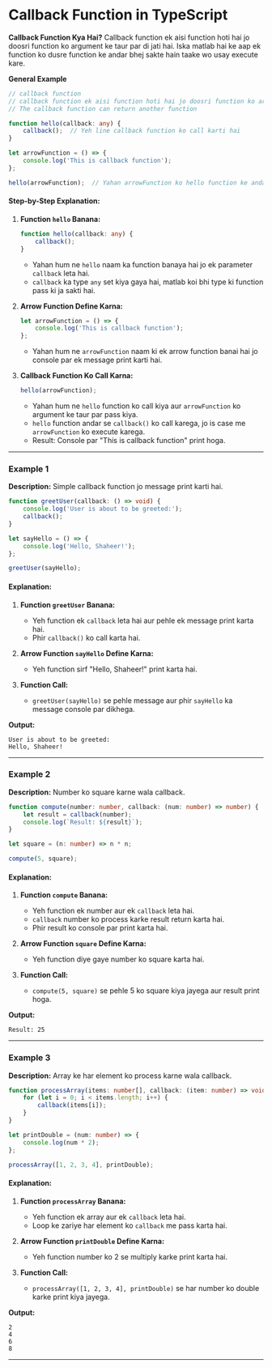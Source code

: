 # Callback Function in TypeScript

**Callback Function Kya Hai?**
Callback function ek aisi function hoti hai jo doosri function ko argument ke taur par di jati hai. Iska matlab hai ke aap ek function ko dusre function ke andar bhej sakte hain taake wo usay execute kare.

**General Example**

```ts
// callback function
// callback function ek aisi function hoti hai jo doosri function ko argument ke tor par di jati hai
// The callback function can return another function

function hello(callback: any) {
    callback();  // Yeh line callback function ko call karti hai
}

let arrowFunction = () => {
    console.log('This is callback function');
};

hello(arrowFunction);  // Yahan arrowFunction ko hello function ke andar pass kiya gaya hai
```

#### Step-by-Step Explanation:

1. **Function `hello` Banana:**
    ```ts
    function hello(callback: any) {
        callback();
    }
    ```
    - Yahan hum ne `hello` naam ka function banaya hai jo ek parameter `callback` leta hai.
    - `callback` ka type `any` set kiya gaya hai, matlab koi bhi type ki function pass ki ja sakti hai.

2. **Arrow Function Define Karna:**
    ```ts
    let arrowFunction = () => {
        console.log('This is callback function');
    };
    ```
    - Yahan hum ne `arrowFunction` naam ki ek arrow function banai hai jo console par ek message print karti hai.

3. **Callback Function Ko Call Karna:**
    ```ts
    hello(arrowFunction);
    ```
    - Yahan hum ne `hello` function ko call kiya aur `arrowFunction` ko argument ke taur par pass kiya.
    - `hello` function andar se `callback()` ko call karega, jo is case me `arrowFunction` ko execute karega.
    - Result: Console par "This is callback function" print hoga.

---

###  Example 1

**Description:** Simple callback function jo message print karti hai.

```ts
function greetUser(callback: () => void) {
    console.log('User is about to be greeted:');
    callback();
}

let sayHello = () => {
    console.log('Hello, Shaheer!');
};

greetUser(sayHello);
```

#### Explanation:

1. **Function `greetUser` Banana:**
    - Yeh function ek `callback` leta hai aur pehle ek message print karta hai.
    - Phir `callback()` ko call karta hai.

2. **Arrow Function `sayHello` Define Karna:**
    - Yeh function sirf "Hello, Shaheer!" print karta hai.

3. **Function Call:**
    - `greetUser(sayHello)` se pehle message aur phir `sayHello` ka message console par dikhega.

**Output:**
```
User is about to be greeted:
Hello, Shaheer!
```

---

###  Example 2

**Description:** Number ko square karne wala callback.

```ts
function compute(number: number, callback: (num: number) => number) {
    let result = callback(number);
    console.log(`Result: ${result}`);
}

let square = (n: number) => n * n;

compute(5, square);
```

#### Explanation:

1. **Function `compute` Banana:**
    - Yeh function ek number aur ek `callback` leta hai.
    - `callback` number ko process karke result return karta hai.
    - Phir result ko console par print karta hai.

2. **Arrow Function `square` Define Karna:**
    - Yeh function diye gaye number ko square karta hai.

3. **Function Call:**
    - `compute(5, square)` se pehle 5 ko square kiya jayega aur result print hoga.

**Output:**
```
Result: 25
```

---

###  Example 3

**Description:** Array ke har element ko process karne wala callback.

```ts
function processArray(items: number[], callback: (item: number) => void) {
    for (let i = 0; i < items.length; i++) {
        callback(items[i]);
    }
}

let printDouble = (num: number) => {
    console.log(num * 2);
};

processArray([1, 2, 3, 4], printDouble);
```

#### Explanation:

1. **Function `processArray` Banana:**
    - Yeh function ek array aur ek `callback` leta hai.
    - Loop ke zariye har element ko `callback` me pass karta hai.

2. **Arrow Function `printDouble` Define Karna:**
    - Yeh function number ko 2 se multiply karke print karta hai.

3. **Function Call:**
    - `processArray([1, 2, 3, 4], printDouble)` se har number ko double karke print kiya jayega.

**Output:**
```
2
4
6
8
```

---
